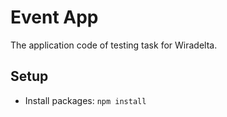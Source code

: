 # Event App

The application code of testing task for Wiradelta.

## Setup

* Install packages: `npm install`

